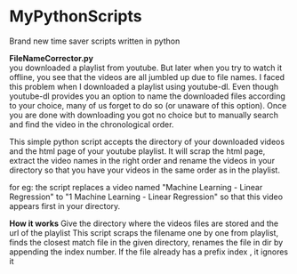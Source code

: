 # MyPythonScripts
Brand new time saver scripts written in python


<B>FileNameCorrector.py</b><br>
you downloaded a playlist from youtube. But later when you try to watch it offline, you see that the videos are all jumbled up 
due to file names. I faced this problem when I downloaded a playlist using youtube-dl. Even though youtube-dl provides you an 
option to name the downloaded files according to your choice, many of us forget to do so (or unaware of this option).
Once you are done with downloading  you got no choice but to manually 
search and find the video in the chronological order.

This simple python script accepts the directory of your downloaded videos and the html page of your youtube playlist.
It will scrap the html page, extract the video names in the right order and rename the videos in your directory so that you have your videos in the 
same order as in the playlist.

for eg:
the script replaces a video named "Machine Learning - Linear Regression" to "1 Machine Learning - Linear Regression" so that this video appears first in your directory. 


<b>How it works</b>
Give the directory where the videos files are stored 
and the url of the playlist
 This script scraps the filename one by one from playlist,
finds the closest match file in the given directory,
renames the file in dir by appending the index number.
If the file already has a prefix index , it ignores it 

